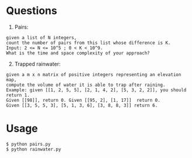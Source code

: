 Questions
============================

1. Pairs: 
```
given a list of N integers, 
count the number of pairs from this list whose difference is K. 
Input: 2 <= N <= 10^5 ; 0 < K < 10^9.
What is the time and space complexity of your approach?
```
2. Trapped rainwater: 
```
given a m x n matrix of positive integers representing an elevation map, 
compute the volume of water it is able to trap after raining.
Example: given [[1, 2, 5, 5], [2, 1, 4, 2], [5, 3, 2, 2]], you should return 1. 
Given [[98]], return 0. Given [[95, 2], [1, 17]]  return 0. 
Given [[3, 5, 5, 3], [5, 1, 3, 6], [3, 8, 8, 3]] return 6.
```
Usage
============================
```
$ python pairs.py
$ python rainwater.py
```

